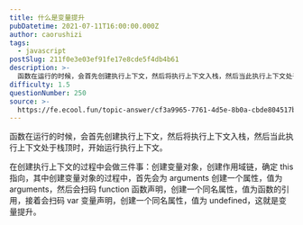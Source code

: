 ```yaml
---
title: 什么是变量提升
pubDatetime: 2021-07-11T16:00:00.000Z
author: caorushizi
tags:
  - javascript
postSlug: 211f0e3e03ef91fe17e8cde5f4db4b61
description: >-
  函数在运行的时候，会首先创建执行上下文，然后将执行上下文入栈，然后当此执行上下文处于栈顶时，开始运行执行上下文。在创建执行上下文的过程中会做三件事：创建变量对象，创建作用域链，确定this指向，其中创
difficulty: 1.5
questionNumber: 250
source: >-
  https://fe.ecool.fun/topic-answer/cf3a9965-7761-4d5e-8b0a-cbde804517b8?orderBy=updateTime&order=desc&tagId=10
---
```


函数在运行的时候，会首先创建执行上下文，然后将执行上下文入栈，然后当此执行上下文处于栈顶时，开始运行执行上下文。

在创建执行上下文的过程中会做三件事：创建变量对象，创建作用域链，确定 this 指向，其中创建变量对象的过程中，首先会为 arguments 创建一个属性，值为 arguments，然后会扫码 function 函数声明，创建一个同名属性，值为函数的引用，接着会扫码 var 变量声明，创建一个同名属性，值为 undefined，这就是变量提升。
